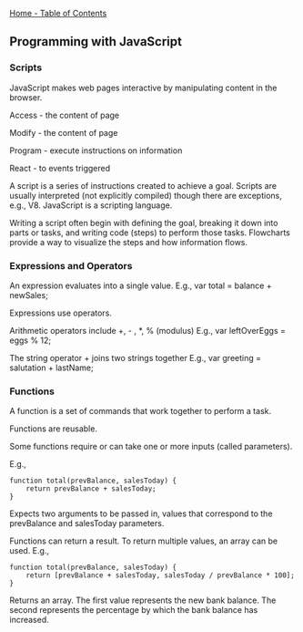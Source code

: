 [Home - Table of Contents](index)

## Programming with JavaScript

### Scripts
JavaScript makes web pages interactive by manipulating content in the browser.

Access - the content of page

Modify - the content of page

Program - execute instructions on information

React - to events triggered

A script is a series of instructions created to achieve a goal. Scripts are usually interpreted (not explicitly compiled) though there are exceptions, e.g., V8. JavaScript is a scripting language.

Writing a script often begin with defining the goal, breaking it down into parts or tasks, and writing code (steps) to perform those tasks. Flowcharts provide a way to visualize the steps and how information flows.

### Expressions and Operators
An expression evaluates into a single value. E.g., var total = balance + newSales;

Expressions use operators. 

Arithmetic operators include +, - , *, % (modulus) E.g., var leftOverEggs = eggs % 12;

The string operator + joins two strings together E.g., var greeting = salutation + lastName;

### Functions
A function is a set of commands that work together to perform a task.

Functions are reusable.

Some functions require or can take one or more inputs (called parameters).

E.g.,
```
function total(prevBalance, salesToday) {
    return prevBalance + salesToday;
}
```
Expects two arguments to be passed in, values that correspond to the prevBalance and salesToday parameters.

Functions can return a result. To return multiple values, an array can be used.
E.g.,
```
function total(prevBalance, salesToday) {
    return [prevBalance + salesToday, salesToday / prevBalance * 100];
}
```
Returns an array. The first value represents the new bank balance. The second represents the percentage by which the bank balance has increased.